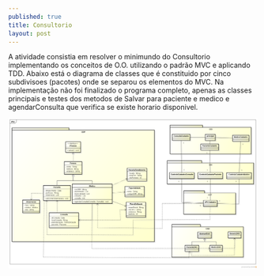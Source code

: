 ```yaml
---
published: true
title: Consultorio
layout: post
---
```

A atividade consistia em resolver o minimundo do Consultorio implementando os conceitos de O.O.  utilizando o padrão MVC e aplicando TDD. 
Abaixo está o diagrama de classes que é constituido por cinco subdivisoes (pacotes) onde se separou os elementos do MVC. Na implementação não foi finalizado o programa completo, apenas as classes principais e testes dos metodos de Salvar  para paciente e medico e agendarConsulta que verifica se existe horario disponivel.

<img src="https://github.com/GrimaG/GrimaG.github.io/raw/master/Consultorio/Class%20Diagram0.png" alt="IMAGE" >